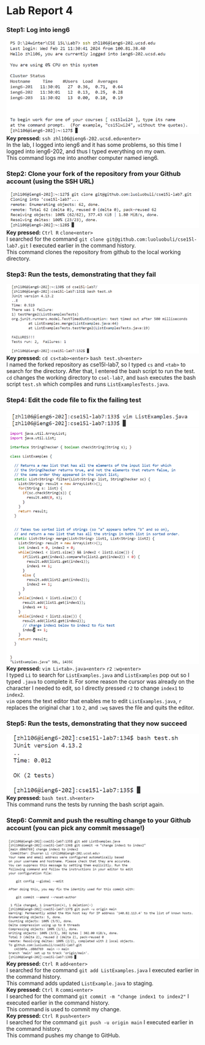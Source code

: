 # Lab Report 4
### Step1: Log into ieng6
![Image](screenshot1.png)  
**Key pressed:** `ssh zhl106@ieng6-202.ucsd.edu<enter>`  
In the lab, I logged into ieng6 and it has some problems, so this time I logged into ieng6-202, and thus I typed everything on my own.  
This command logs me into another computer named ieng6.
### Step2: Clone your fork of the repository from your Github account (using the SSH URL)
![Image](screenshot2.png)  
**Key pressed:** `Ctrl R` `clone<enter>`  
I searched for the command `git clone git@github.com:luoluobuli/cse15l-lab7.git` I executed earlier in the command history.  
This command clones the repository from github to the local working directory.
### Step3: Run the tests, demonstrating that they fail
![Image](screenshot3.png)  
**Key pressed:** `cd cs<tab><enter>` `bash test.sh<enter>`  
I named the forked repository as cse15l-lab7, so I typed `cs` and `<tab>` to search for the directory. After that, I entered the bash script to run the test.  
`cd` changes the working directory to `csel-lab7`, and `bash` executes the bash script `test.sh` which compiles and runs `ListExamplesTests.java`.
### Step4: Edit the code file to fix the failing test
![Image](screenshot4-2.png)  
![Image](screenshot4-1.png)  
**Key pressed:** `vim Li<tab>.java<enter>` `r2` `:wq<enter>`  
I typed `Li` to search for `ListExamples.java` and `ListExamples` pop out so I typed `.java` to complete it. For some reason the cursor was already on the character I needed to edit, so I directly pressed `r2` to change `index1` to `index2`.  
`vim` opens the text editor that enables me to edit `ListExamples.java`, `r` replaces the original char `1` to `2`, and `:wq` saves the file and quits the editor.
### Step5: Run the tests, demonstrating that they now succeed
![Image](screenshot5.png)  
**Key pressed:** `bash test.sh<enter>`  
This command runs the tests by running the bash script again.
### Step6: Commit and push the resulting change to your Github account (you can pick any commit message!)
![Image](screenshot6.png)  
**Key pressed:** `Ctrl R` `add<enter>`  
I searched for the command `git add ListExamples.java` I executed earlier in the command history.  
This command adds updated `ListExample.java` to staging.  
**Key pressed:** `Ctrl R` `commi<enter>`  
I searched for the command `git commit -m "change index1 to index2"` I executed earlier in the command history.  
This command is used to commit my change.  
**Key pressed:** `Ctrl R` `push<enter>`  
I searched for the command `git push -u origin main` I executed earlier in the command history.  
This command pushes my change to GitHub.
